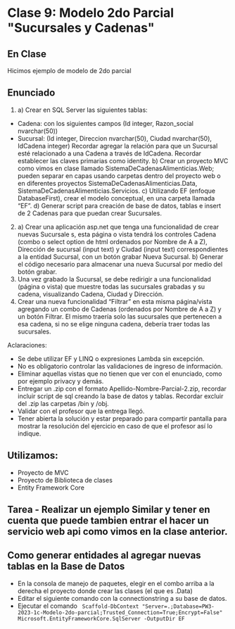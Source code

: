 #  Clase 9: Modelo 2do Parcial "Sucursales y Cadenas"

## En Clase
Hicimos ejemplo de modelo de 2do parcial

## Enunciado
1) a) Crear en SQL Server las siguientes tablas:
- Cadena: con los siguientes campos (Id integer, Razon_social nvarchar(50))
- Sucursal: (Id integer, Direccion nvarchar(50), Ciudad nvarchar(50), IdCadena integer)
Recordar agregar la relación para que un Sucursal esté relacionado a una Cadena a través de IdCadena. Recordar establecer las claves primarias como identity.
b) Crear un proyecto MVC como vimos en clase llamado SistemaDeCadenasAlimenticias.Web; pueden separar en capas usando carpetas dentro del proyecto web o en diferentes proyectos SistemaDeCadenasAlimenticias.Data, SistemaDeCadenasAlimenticias.Servicios.
c) Utilizando EF (enfoque DatabaseFirst), crear el modelo conceptual, en una carpeta llamada “EF”.
d) Generar script para creación de base de datos, tablas e insert de 2 Cadenas para que puedan crear Sucursales.
2) a) Crear una aplicación asp.net que tenga una funcionalidad de crear nuevas Sucursale s, esta página o vista tendrá los controles Cadena (combo o select option de html ordenados por Nombre de A a Z), Dirección de sucursal (input text) y Ciudad (input text) correspondientes a la entidad Sucursal, con un botón grabar Nueva Sucursal.
b) Generar el código necesario para almacenar una nueva Sucursal por medio del botón grabar.
3) Una vez grabado la Sucursal, se debe redirigir a una funcionalidad (página o vista) que muestre todas las sucursales grabadas y su cadena, visualizando Cadena, Ciudad y Dirección.
4) Crear una nueva funcionalidad “Filtrar” en esta misma página/vista agregando un combo de Cadenas (ordenados por Nombre de A a Z) y un botón Filtrar. El mismo traería solo las sucursales que pertenecen a esa cadena, si no se elige ninguna cadena, debería traer todas las sucursales.

Aclaraciones:
- Se debe utilizar EF y LINQ o expresiones Lambda sin excepción.
- No es obligatorio controlar las validaciones de ingreso de información.
- Eliminar aquellas vistas que no tienen que ver con el enunciado, como por ejemplo privacy y demás.
- Entregar un .zip con el formato Apellido-Nombre-Parcial-2.zip, recordar incluir script de sql creando la base de datos y tablas. Recordar excluir del .zip las carpetas /bin y /obj.
- Validar con el profesor que la entrega llegó.
- Tener abierta la solución y estar preparado para compartir pantalla para mostrar la resolución del ejercicio en caso de que el profesor así lo indique.

## Utilizamos:
- Proyecto de MVC
- Proyecto de Biblioteca de clases
- Entity Framework Core

## Tarea - Realizar un ejemplo Similar y tener en cuenta que puede tambien entrar el hacer un servicio web api como vimos en la clase anterior.

## Como generar entidades al agregar nuevas tablas en la Base de Datos
- En la consola de manejo de paquetes, elegir en el combo arriba a la derecha el proyecto donde crear las clases (el que es .Data)
- Editar el siguiente comando con la connectionstring a su base de datos.
- Ejecutar el comando
` Scaffold-DbContext "Server=.;Database=PW3-2023-1c-Modelo-2do-parcial;Trusted_Connection=True;Encrypt=False" Microsoft.EntityFrameworkCore.SqlServer -OutputDir EF`
